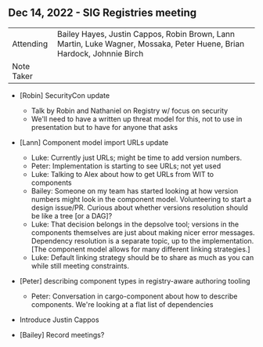 ## Dec 14, 2022 - SIG Registries meeting

|          |      | 
| -------- | -------- |
| Attending  | Bailey Hayes, Justin Cappos, Robin Brown, Lann Martin, Luke Wagner, Mossaka, Peter Huene, Brian Hardock, Johnnie Birch
| Note Taker | 

* [Robin] SecurityCon update
    * Talk by Robin and Nathaniel on Registry w/ focus on security
    * We'll need to have a written up threat model for this, not to use in presentation but to have for anyone that asks
    
* [Lann] Component model import URLs update
    * Luke: Currently just URLs; might be time to add version numbers.
    * Peter: Implementation is starting to see URLs; not yet used
    * Luke: Talking to Alex about how to get URLs from WIT to components
    * Bailey: Someone on my team has started looking at how version numbers might look in the component model. Volunteering to start a design issue/PR. Curious about whether versions resolution should be like a tree [or a DAG]?
    * Luke: That decision belongs in the depsolve tool; versions in the components themselves are just about making nicer error messages. Dependency resolution is a separate topic, up to the implementation. [The component model allows for many different linking strategies.]
    * Luke: Default linking strategy should be to share as much as you can while still meeting constraints.
    
* [Peter] describing component types in registry-aware authoring tooling
    * Peter: Conversation in cargo-component about how to describe components. We're looking at a flat list of dependencies 

* Introduce Justin Cappos

* [Bailey] Record meetings?
